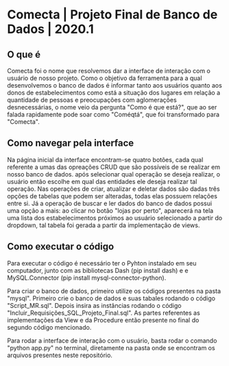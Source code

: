 # Comecta | Projeto Final de Banco de Dados | 2020.1

## O que é

Comecta foi o nome que resolvemos dar a interface de interação com o usuário de nosso projeto. Como o objetivo da ferramenta para a qual desenvolvemos o banco de dados é informar tanto aos usuários quanto aos donos de estabelecimentos como está a situação dos lugares em relação a quantidade de pessoas e preocupações com aglomerações desnecessárias, o nome veio da pergunta "Como é que está?", que ao ser falada rapidamente pode soar como "Coméqtá", que foi transformado para "Comecta". 

## Como navegar pela interface

Na página inicial da interface encontram-se quatro botões, cada qual referente a umas das opreações CRUD que são possíveis de se realizar em nosso banco de dados. após selecionar qual operação se deseja realizar, o usuário então escolhe em qual das entidades ele deseja realizar tal operação. Nas operações de criar, atualizar e deletar dados são dadas três opções de tabelas que podem ser alteradas, todas elas possuem relações entre si. Já a operação de buscar e ler dados do banco de dados possui uma opção a mais: ao clicar no botão 
"lojas por perto", aparecerá na tela uma lista dos estabelecimentos próximos ao usuário selecionado a partir do dropdown, tal tabela foi gerada a partir da implementação de views. 

## Como executar o código

Para executar o código é necessário ter o Pyhton instalado em seu computador, junto com as bibliotecas Dash (pip install dash) e e MySQL.Connector (pip install mysql-connector-python).

Para criar o banco de dados, primeiro utilize os códigos presentes na pasta "mysql". Primeiro crie o banco de dados e suas tabales rodando o código "Script_MR.sql". Depois insira as instâncias rodando o código "Incluir_Requisições_SQL_Projeto_Final.sql". As partes referentes as implementações da View e da Procedure então presente no final do segundo código mencionado.

Para rodar a interface de interação com o usuário, basta rodar o comando "python app.py" no terminal, diretamente na pasta onde se encontram os arquivos presentes neste repositório. 
